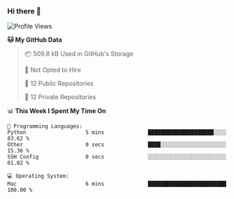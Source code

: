 ### Hi there 👋

<!--
**huayuan4396/huayuan4396** is a ✨ _special_ ✨ repository because its `README.md` (this file) appears on your GitHub profile.

Here are some ideas to get you started:

- 🔭 I’m currently working on ...
- 🌱 I’m currently learning ...
- 👯 I’m looking to collaborate on ...
- 🤔 I’m looking for help with ...
- 💬 Ask me about ...
- 📫 How to reach me: ...
- 😄 Pronouns: ...
- ⚡ Fun fact: ...
-->

<!--START_SECTION:waka-->
![Profile Views](http://img.shields.io/badge/Profile%20Views-1-blue)

**🐱 My GitHub Data** 

> 📦 509.8 kB Used in GitHub's Storage 
 > 
> 🚫 Not Opted to Hire
 > 
> 📜 12 Public Repositories 
 > 
> 🔑 12 Private Repositories 
 > 
📊 **This Week I Spent My Time On** 

```text
💬 Programming Languages: 
Python                   5 mins              █████████████████████░░░░   83.62 % 
Other                    0 secs              ████░░░░░░░░░░░░░░░░░░░░░   15.36 % 
SSH Config               0 secs              ░░░░░░░░░░░░░░░░░░░░░░░░░   01.02 % 

💻 Operating System: 
Mac                      6 mins              █████████████████████████   100.00 % 
```


<!--END_SECTION:waka-->
